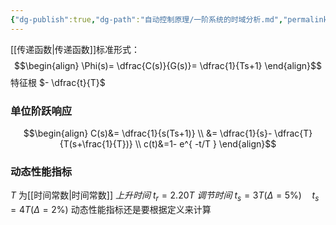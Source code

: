 ```yaml
---
{"dg-publish":true,"dg-path":"自动控制原理/一阶系统的时域分析.md","permalink":"/自动控制原理/一阶系统的时域分析/","noteIcon":"","created":"2024-04-16T13:01:27.294+08:00","updated":"2024-04-17T18:35:03.666+08:00"}
---
```


[[传递函数\|传递函数]]标准形式：
$$\begin{align}
\Phi(s)= \dfrac{C(s)}{G(s)}= \dfrac{1}{Ts+1}
\end{align}$$
特征根 $- \dfrac{t}{T}$

### 单位阶跃响应
$$\begin{align}
C(s)&= \dfrac{1}{s(Ts+1)} \\
&= \dfrac{1}{s}- \dfrac{T}{T(s+\frac{1}{T})} \\
c(t)&=1- e^{ -t/T }
\end{align}$$

### 动态性能指标
$T$ 为[[时间常数\|时间常数]]
*上升时间*   $t_{r}=2.20T$
*调节时间*   $t_{s}=3T(\Delta=5\%)\quad t_{s}=4T(\Delta=2\%)$
动态性能指标还是要根据定义来计算






